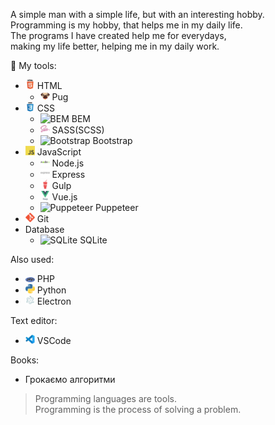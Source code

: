 A simple man with a simple life, but with an interesting hobby.  
Programming is my hobby, that helps me in my daily life.   
The programs I have created help me for everydays,   
making my life better, helping me in my daily work.  

:hammer: My tools:
- <img src="/html5-original-wordmark.svg" width="15" title="HTML"> HTML    
  - <img src="/pug.png" width="15" title="Pug"> Pug    
- <img src="/css3-original-wordmark.svg" width="15" title="CSS"> CSS    
  - <img src="/bem.ico" width="15" title="BEM"> BEM    
  - <img src="/sass-original.svg" width="15" title="SASS(SCSS)"> SASS(SCSS)    
  - <img src="/bootstrap.ico" width="15" title="Bootstrap"> Bootstrap    
- <img src="/javascript.png" width="15" title="javascript"> JavaScript   
  - <img src="/nodejs-original-wordmark.svg" width="15" title="Node.js"> Node.js    
  - <img src="/express-original-wordmark.svg" width="15" title="Express"> Express    
  - <img src="/gulp-plain.svg" width="15" title="Gulp"> Gulp    
  - <img src="/vuejs-original-wordmark.svg" width="15" title="Vue.js"> Vue.js  
  - <img src="https://pptr.dev/favicons/apple-touch-icon.png" width="15" title="Puppeteer"> Puppeteer  
- <img src="/git.png" width="15" title="Git">  Git 
- Database
  - <img src="/sqlite.ico" width="15" title="SQLite"> SQLite    
 
Also used:
- <img src="/php.png" width="15" title="PHP">  PHP   
- <img src="/python.png" width="15" title="Python">  Python    
- <img src="/electron-original.svg" width="15" title="Electron">  Electron    

Text editor:
- <img src="/vscode.png" width="15" title="VSCode"> VSCode  

Books:
- Грокаємо алгоритми

> Programming languages are tools.  
> Programming is the process of solving a problem.
